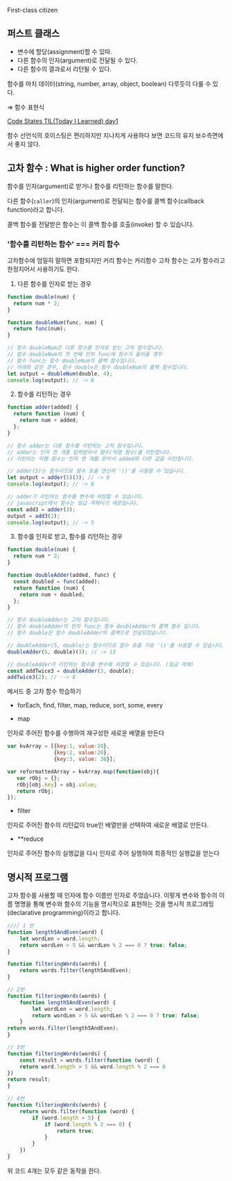 First-class citizen

## 퍼스트 클래스

- 변수에 할당(assignment)할 수 있따.
- 다른 함수의 인자(argument)로 전달될 수 있다.
- 다른 함수의 결과로서 리턴될 수 있다.

함수를 마치 데이터(string, number, array, object, boolean) 다루듯이 다룰 수 있다.

⇒ 함수 표현식

[Code States TIL(Today I Learned) day1](https://www.notion.so/Code-States-TIL-Today-I-Learned-day1-b74f5563014e4dfdb9cfc863adb0663c) 

함수 선언식의 호이스팅은 편리하지만 지나치게 사용하다 보면 코드의 유지 보수측면에서 좋지 않다.

## 고차 함수 : What is higher order function?

함수를 인자(argument)로 받거나 함수를 리턴하는 함수를 말한다.

다른 함수(`caller`)의 인자(argument)로 전달되는 함수를 콜백 함수(callback function)라고 합니다.

콜백 함수를 전달받은 함수는 이 콜백 함수를 호출(invoke) 할 수 있습니다.

### '함수를 리턴하는 함수'  === 커리 함수

고차함수에 엄밀히 말하면 포함되지만 커리 함수는 커리함수 고차 함수는 고차 함수라고 한정지어서 사용하기도 한다.

1. 다른 함수를 인자로 받는 경우

```jsx
function double(num) {
  return num * 2;
}

function doubleNum(func, num) {
  return func(num);
}

// 함수 doubleNum은 다른 함수를 인자로 받는 고차 함수입니다.
// 함수 doubleNum의 첫 번째 인자 func에 함수가 들어올 경우
// 함수 func는 함수 doubleNum의 콜백 함수입니다.
// 아래와 같은 경우, 함수 double은 함수 doubleNum의 콜백 함수입니다.
let output = doubleNum(double, 4);
console.log(output); // -> 8
```

2. 함수를 리턴하는 경우

```jsx
function adder(added) {
  return function (num) {
    return num + added;
  };
}

// 함수 adder는 다른 함수를 리턴하는 고차 함수입니다.
// adder는 인자 한 개를 입력받아서 함수(익명 함수)를 리턴합니다.
// 리턴되는 익명 함수는 인자 한 개를 받아서 added와 더한 값을 리턴합니다.

// adder(5)는 함수이므로 함수 호출 연산자 '()'를 사용할 수 있습니다.
let output = adder(5)(3); // -> 8
console.log(output); // -> 8

// adder가 리턴하는 함수를 변수에 저장할 수 있습니다.
// javascript에서 함수는 일급 객체이기 때문입니다.
const add3 = adder(3);
output = add3(2);
console.log(output); // -> 5
```

3. 함수를 인자로 받고, 함수를 리턴하는 경우

```jsx
function double(num) {
  return num * 2;
}

function doubleAdder(added, func) {
  const doubled = func(added);
  return function (num) {
    return num + doubled;
  };
}

// 함수 doubleAdder는 고차 함수입니다.
// 함수 doubleAdder의 인자 func는 함수 doubleAdder의 콜백 함수 입니다.
// 함수 double은 함수 doubleAdder의 콜백으로 전달되었습니다.

// doubleAdder(5, double)는 함수이므로 함수 호출 기호 '()'를 사용할 수 있습니다.
doubleAdder(5, double)(3); // -> 13

// doubleAdder가 리턴하는 함수를 변수에 저장할 수 있습니다. (일급 객체)
const addTwice3 = doubleAdder(3, double);
addTwice3(2); // --> 8
```

메서드 중 고차 함수 학습하기

- forEach, find, filter, map, reduce, sort, some, every

 - map 

인자로 주어진 함수를 수행하여 재구성한 새로운 배열을 만든다

```jsx
var kvArray = [{key:1, value:10},
               {key:2, value:20},
               {key:3, value: 30}];

var reformattedArray = kvArray.map(function(obj){
   var rObj = {};
   rObj[obj.key] = obj.value;
   return rObj;
});
```

 - filter

인자로 주어진 함수의 리턴값이 true인 배열만을 선택하여 새로운 배열로 만든다.

 - **reduce

인자로 주어진 함수의 실행값을 다시 인자로 주어 실행하여 최종적인 실행값을 얻는다

## 명시적 프로그램

고차 함수를 사용할 때 인자에 함수 이름만 인자로 주었습니다. 이렇게 변수와 함수의 이름 명명을 통해 변수와 함수의 기능을 명시적으로 표현하는 것을 명시적 프로그레밍(declarative programming)이라고 합니다.

```jsx
//// 1 번
function length5AndEven(word) {
	let wordLen = word.length;
	return wordLen > 5 && wordLen % 2 === 0 ? true: false;
}

function filteringWords(words) {
	return words.filter(length5AndEven);
}

// 2번
function filteringWords(words) {
	function length5AndEven(word) {
		let wordLen = word.length;
		return wordLen > 5 && wordLen % 2 === 0 ? true: false;
	}
return words.filter(length5AndEven);
}

// 3번
function filteringWords(words) {
	const result = words.filter(function (word) {
	return word.length > 5 && word.length % 2 === 0
})
return result;
}

// 4번
function filteringWords(words) {
	return words.filter(function (word) {
		if (word.length > 5) {
			if (word.length % 2 === 0) {
				return true;
			}
		}
	})
}
```

위 코드 4개는 모두 같은 동작을 한다.
